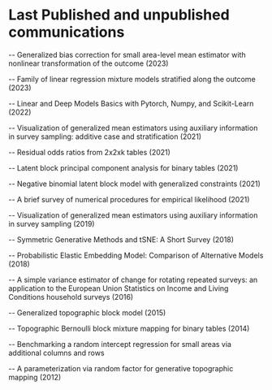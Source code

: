 # Last Published and unpublished communications

-- Generalized bias correction for small area-level mean estimator with nonlinear transformation of the outcome (2023) </br>

-- Family of linear regression mixture models stratified along the outcome (2023) </br>

-- Linear and Deep Models Basics with Pytorch, Numpy, and Scikit-Learn (2022) </br>

-- Visualization of generalized mean estimators using auxiliary information in survey sampling: additive case and stratification (2021) </br>

-- Residual odds ratios from 2x2xk tables (2021) </br>

-- Latent block principal component analysis for binary tables (2021) </br>

-- Negative binomial latent block model with generalized constraints (2021) </br>

-- A brief survey of numerical procedures for empirical likelihood (2021) </br>

-- Visualization of generalized mean estimators using auxiliary information in survey sampling (2019) </br>

-- Symmetric Generative Methods and tSNE: A Short Survey (2018) </br>

-- Probabilistic Elastic Embedding Model: Comparison of Alternative Models (2018) </br>

-- A simple variance estimator of change for rotating repeated surveys: an application to the European Union Statistics on Income and Living Conditions household surveys (2016) </br>

-- Generalized topographic block model (2015) </br>

-- Topographic Bernoulli block mixture mapping for binary tables (2014) </br>

-- Benchmarking a random intercept regression for small areas via additional columns and rows </br>

-- A parameterization via random factor for generative topographic mapping (2012) </br>





